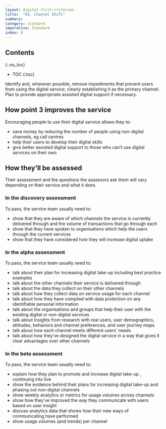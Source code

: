 ```yaml
---
layout: digital-first-criterion
title:  "03. Channel Shift"
summary:
category: standard
imperative: Standard
index: 0
---
```


## Contents
{:.no_toc}
* TOC
{:toc}
<!--TOC max3-->


Identify and, wherever possible, remove impediments that prevent users from using the digital service, clearly establishing it as the primary channel. Plan to provide appropriate assisted digital support if necessary.

## How point 3 improves the service

Encouraging people to use their digital service allows they to:

* save money by reducing the number of people using non-digital channels, eg call centres
* help their users to develop their digital skills
* give better assisted digital support to those who can’t use digital services on their own

## How they’ll be assessed

Their assessment and the questions the assessors ask them will vary depending on their service and what it does.

### In the discovery assessment

To pass, the service team usually need to:

* show that they are aware of which channels the service is currently delivered through and the volume of transactions that go through each
* show that they have spoken to organisations which help the users through the current services
* show that they have considered how they will increase digital uptake

### In the alpha assessment

To pass, the service team usually need to:

* talk about their plan for increasing digital take-up including best practice examples
* talk about the other channels their service is delivered through
* talk about the data they collect on their other channels
* talk about how they collect data on service usage for each channel
* talk about how they have complied with data protection on any identifiable personal information
* talk about the organisations and groups that help their user with the existing digital or non-digital services
* talk about insights from research with real users, user demographics, attitudes, behaviors and channel preferences, and user journey maps
* talk about how each channel meets different users’ needs
* talk about how they’ve designed the digital service in a way that gives it clear advantages over other channels

### In the beta assessment

To pass, the service team usually need to:

* explain how they plan to promote and increase digital take-up , continuing into live
* show the evidence behind their plans for increasing digital take-up and phasing out non-digital channels
* show weekly analytics or metrics for usage volumes across channels
* show how they’ve improved the way they communicate with users based on user insight
* discuss analytics data that shows how their new ways of communicating have performed
* show usage volumes (and trends) per channel
